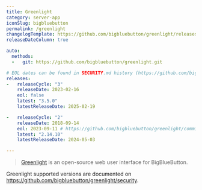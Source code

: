 ```yaml
---
title: Greenlight
category: server-app
iconSlug: bigbluebutton
permalink: /greenlight
changelogTemplate: https://github.com/bigbluebutton/greenlight/releases/tag/release-__LATEST__
releaseDateColumn: true

auto:
  methods:
  -   git: https://github.com/bigbluebutton/greenlight.git

# EOL dates can be found in SECURITY.md history (https://github.com/bigbluebutton/greenlight/commits/master/SECURITY.md)
releases:
-   releaseCycle: "3"
    releaseDate: 2023-02-16
    eol: false
    latest: "3.5.0"
    latestReleaseDate: 2025-02-19

-   releaseCycle: "2"
    releaseDate: 2018-09-14
    eol: 2023-09-11 # https://github.com/bigbluebutton/greenlight/commit/f739387a304b7d8f8d28b5cf5d96e801f7f60546
    latest: "2.14.10"
    latestReleaseDate: 2024-05-03

---
```


> [Greenlight](https://docs.bigbluebutton.org/greenlight/v3/install/) is an open-source web user interface for
> BigBlueButton.

Greenlight supported versions are documented on <https://github.com/bigbluebutton/greenlight/security>.
